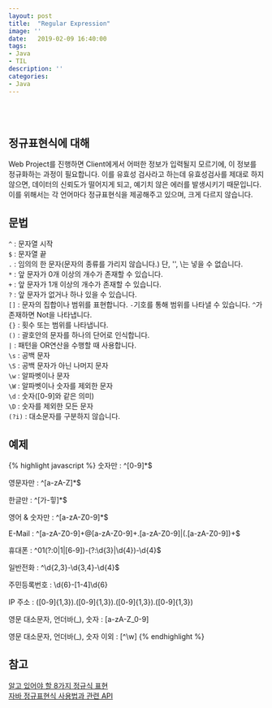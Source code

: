 ```yaml
---
layout: post
title:  "Regular Expression"
image: ''
date:   2019-02-09 16:40:00
tags:
- Java
- TIL
description: ''
categories:
- Java
---
```


<br/>
<br/>

## 정규표현식에 대해
Web Project를 진행하면 Client에게서 어떠한 정보가 입력될지 모르기에, 이 정보를 정규화하는 과정이 필요합니다. 이를 유효성 검사라고 하는데 유효성검사를 제대로 하지않으면, 데이터의 신뢰도가 떨어지게 되고, 예기치 않은 에러를 발생시키기 때문입니다. 이를 위해서는 각 언어마다 정규표현식을 제공해주고 있으며, 크게 다르지 않습니다.<br/>

## 문법
<code>^</code> : 문자열 시작<br/>
<code>$</code> : 문자열 끝<br/>
<code>.</code> : 임의의 한 문자(문자의 종류를 가리지 않습니다.) 단, '', \는 넣을 수 없습니다.<br/>
<code>*</code> : 앞 문자가 0개 이상의 개수가 존재할 수 있습니다.<br/>
<code>+</code> : 앞 문자가 1개 이상의 개수가 존재할 수 있습니다.<br/>
<code>?</code> : 앞 문자가 없거나 하나 있을 수 있습니다.<br/>
<code>[]</code> : 문자의 집합이나 범위를 표현합니다. <code>-</code>기호를 통해 범위를 나타낼 수 있습니다. <code>^</code>가 존재하면 Not을 나타냅니다.<br/>
<code>{}</code> : 횟수 또는 범위를 나타냅니다.<br/>
<code>()</code> : 괄호안의 문자를 하나의 단어로 인식합니다.<br/>
<code>|</code> : 패턴을 OR연산을 수행할 때 사용합니다.<br/>
<code>\s</code> : 공백 문자<br/>
<code>\S</code> : 공백 문자가 아닌 나머지 문자<br/>
<code>\w</code> : 알파벳이나 문자<br/>
<code>\W</code> : 알파벳이나 숫자를 제외한 문자<br/>
<code>\d</code> : 숫자([0-9]와 같은 의미)<br/>
<code>\D</code> : 숫자를 제외한 모든 문자<br/>
<code>(?i)</code> : 대소문자를 구분하지 않습니다.

## 예제
{% highlight javascript %}
숫자만 : ^[0-9]*$

영문자만 : ^[a-zA-Z]*$

한글만 : ^[가-힣]*$

영어 & 숫자만 : ^[a-zA-Z0-9]*$

E-Mail : ^[a-zA-Z0-9]+@[a-zA-Z0-9]+\.[a-zA-Z0-9]|(\.[a-zA-Z0-9])+$

휴대폰 : ^01(?:0|1|[6-9])-(?:\d{3}|\d{4})-\d{4}$

일반전화 : ^\d{2,3}-\d{3,4}-\d{4}$

주민등록번호 : \d{6}\-[1-4]\d{6}

IP 주소 : ([0-9]{1,3})\.([0-9]{1,3})\.([0-9]{1,3})\.([0-9]{1,3})

영문 대소문자, 언더바(_), 숫자 : [a-zA-Z_0-9]

영문 대소문자, 언더바(_), 숫자  이외 : [^\w]
{% endhighlight %}

## 참고
<a href="https://blog.outsider.ne.kr/360">알고 있어야 할 8가지 정규식 표현</a><br/>
<a href="https://m.blog.naver.com/PostView.nhn?blogId=javaking75&logNo=220491298440&categoryNo=7&proxyReferer=https%3A%2F%2Fwww.google.co.kr%2F">자바 정규표현식 사용법과 관련 API</a>
